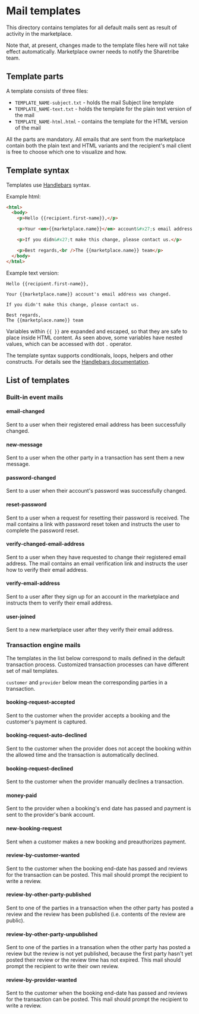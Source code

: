 # Mail templates

This directory contains templates for all default mails sent as result of
activity in the marketplace.

Note that, at present, changes made to the template files here will not take
effect automatically. Marketplace owner needs to notify the Sharetribe team.

## Template parts

A template consists of three files:

* `TEMPLATE_NAME-subject.txt` - holds the mail Subject line template
* `TEMPLATE_NAME-text.txt` - holds the template for the plain text version of the mail
* `TEMPLATE_NAME-html.html` - contains the template for the HTML version of the mail

All the parts are mandatory. All emails that are sent from the marketplace
contain both the plain text and HTML variants and the recipient's mail client is
free to choose which one to visualize and how.

## Template syntax

Templates use [Handlebars](http://handlebarsjs.com/) syntax.

Example html:

```html
<html>
  <body>
    <p>Hello {{recipient.first-name}},</p>

    <p>Your <em>{{marketplace.name}}</em> account&#x27;s email address was changed.</p>

    <p>If you didn&#x27;t make this change, please contact us.</p>

    <p>Best regards,<br />The {{marketplace.name}} team</p>
  </body>
</html>
```

Example text version:

```
Hello {{recipient.first-name}},

Your {{marketplace.name}} account's email address was changed.

If you didn't make this change, please contact us.

Best regards,
The {{marketplace.name}} team
```

Variables within `{{ }}` are expanded and escaped, so that they are safe to
place inside HTML content. As seen above, some variables have nested values,
which can be accessed with dot `.` operator.

The template syntax supports conditionals, loops, helpers and other constructs.
For details see the [Handlebars documentation](http://handlebarsjs.com/).

## List of templates

### Built-in event mails

#### email-changed

Sent to a user when their registered email address has been successfully
changed.

#### new-message

Sent to a user when the other party in a transaction has sent them a new
message.

#### password-changed

Sent to a user when their account's password was successfully changed.

#### reset-password

Sent to a user when a request for resetting their password is received. The mail
contains a link with password reset token and instructs the user to complete the
password reset.

#### verify-changed-email-address

Sent to a user when they have requested to change their registered email
address. The mail contains an email verification link and instructs the user how
to verify their email address.

#### verify-email-address

Sent to a user after they sign up for an account in the marketplace and
instructs them to verify their email address.

#### user-joined

Sent to a new marketplace user after they verify their email address.

### Transaction engine mails

The templates in the list below correspond to mails defined in the default
transaction process. Customized transaction processes can have different set of
mail templates.

`customer` and `provider` below mean the corresponding parties in a transaction.

#### booking-request-accepted

Sent to the customer when the provider accepts a booking and the customer's
payment is captured.

#### booking-request-auto-declined

Sent to the customer when the provider does not accept the booking within the
allowed time and the transaction is automatically declined.

#### booking-request-declined

Sent to the customer when the provider manually declines a transaction.

#### money-paid

Sent to the provider when a booking's end date has passed and payment is sent to
the provider's bank account.

#### new-booking-request

Sent when a customer makes a new booking and preauthorizes payment.

#### review-by-customer-wanted

Sent to the customer when the booking end-date has passed and reviews for the
transaction can be posted. This mail should prompt the recipient to write a
review.

#### review-by-other-party-published

Sent to one of the parties in a transaction when the other party has posted a
review and the review has been published (i.e. contents of the review are
public).

#### review-by-other-party-unpublished

Sent to one of the parties in a transation when the other party has posted a
review but the review is not yet published, because the first party hasn't yet
posted their review or the review time has not expired. This mail should prompt
the recipient to write their own review.

#### review-by-provider-wanted

Sent to the customer when the booking end-date has passed and reviews for the
transaction can be posted. This mail should prompt the recipient to write a
review.
